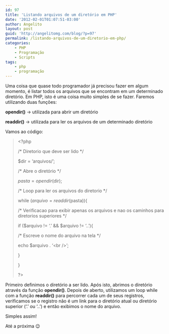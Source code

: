 ```yaml
---
id: 97
title: 'Listando arquivos de um diretório em PHP'
date: '2012-02-01T01:07:51-03:00'
author: Angelito
layout: post
guid: 'http://angelitomg.com/blog/?p=97'
permalink: /listando-arquivos-de-um-diretorio-em-php/
categories:
    - PHP
    - Programação
    - Scripts
tags:
    - php
    - programação
---
```


Uma coisa que quase todo programador já precisou fazer em algum momento, é listar todos os arquivos que se encontram em um determinado diretório. Em PHP, isto é uma coisa muito simples de se fazer. Faremos utilizando duas funções:

**opendir()** -&gt; utilizada para abrir um diretório

**readdir()** -&gt; utilizada para ler os arquivos de um determinado diretório

Vamos ao código:

> &lt;?php
> 
> /\* Diretorio que deve ser lido \*/
> 
> $dir = ‘arquivos/’;
> 
> /\* Abre o diretório \*/
> 
> $pasta= opendir($dir);
> 
> /\* Loop para ler os arquivos do diretorio \*/
> 
> while ($arquivo = readdir($pasta)){
> 
> /\* Verificacao para exibir apenas os arquivos e nao os caminhos para diretorios superiores \*/
> 
> if ($arquivo != ‘.’ &amp;&amp; $arquivo != ‘..’){
> 
> /\* Escreve o nome do arquivo na tela \*/
> 
> echo $arquivo . ‘&lt;br /&gt;’;
> 
> }
> 
> }
> 
> ?&gt;

Primeiro definimos o diretório a ser lido. Após isto, abrimos o diretório através da função **opendir()**. Depois de aberto, utilizamos um loop while com a função **readdir()** para percorrer cada um de seus registros, verificamos se o registro não é um link para o diretório atual ou diretório superior (‘.’ ou ‘..’) e então exibimos o nome do arquivo.

Simples assim!

Até a próxima 😉